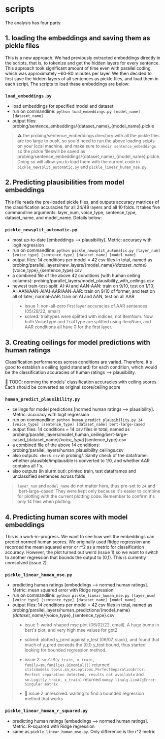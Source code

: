 # scripts

The analysis has four parts:

## 1. loading the embeddings and saving them as pickle files

This is a new approach. We had previously extracted embeddings directly in the scripts, that is, to tokenize and get the hidden layers for every sentence. This approach took significant amount of time even with parallel coding, which was approximately ~60-80 minutes per layer. We then decided to first save the hidden layers of all sentences as pickle files, and load them in each script. The scripts to load these embeddings are below:

### `load_embeddings.py`
* load embeddings for specified model and dataset
* run on commandline: `python load_embeddings.py [model_name] [dataset_name]`
* output files: probing/sentence_embeddings/{dataset_name}_{model_name}.pickle

> :warning: the probing/sentence_embeddings directory with all the pickle files are too large to push, so you'd need to run the above loading scipts on your local machine, and make sure to `mkdir sentence_embeddings` so the pickle fileswill be saved as probing/sentence_embeddings/{dataset_name}_{model_name}.pickle. Doing so will allow you to load them with the current code in `pickle_newsplit_automatic.py` and `pickle_linear_human_mse.py`.

## 2. Predicting plausibilities from model embeddings

This file reads the pre-loaded pickle files, and outputs accuracy matrices of the classification accuracies for all 24/48 layers and all 10 folds. It takes five commandline arguments: layer_num, voice_type, sentence_type, dataset_name, and model_name. Details below:

### `pickle_newsplit_automatic.py`
* most up-to-date [embeddings --> plausibility]. Metric: accuracy with logit regression
* run on commandline: `python pickle_newsplit_automatic.py [layer_num] [voice_type] [sentence_type] [dataset_name] [model_name]`
* output files: 14 conditions per model = 42 csv files in total, named as probing/parallel_layers/new_layers/{model_name}_{dataset_name}_{voice_type}_{sentence_type}.csv
* a combined file of the above 42 conditions (with human ceiling columns): probing/parallel_layers/model_plausibility_with_ceilings.csv
* newest train-test-split: AI-AI and AAN-AAN: train on 9/10, test on 1/10; AI-AAN/AAN-AI/AI-AAR/AAN-AAR: train on 9/10 of former, and test on all of later; normal-AAR: train on AI and AAN, test on all AAR

> * issue 1: non-all-zero first layer accuracies of AAR sentences (05/29/22, email)
> * solved: trialtypes were splitted with indices, not ItemNum. Now both VoiceType and TrialType are splitted using ItemNum, and AAR conditions all have 0 for the first layer.

## 3. Creating ceilings for model predictions with human ratings

Classification performances across conditions are varied. Therefore, it's good to establish a ceiling (gold standard) for each condition, which would be the classification accuracies of human ratings --> plausibility. 

🚧 TODO: norming the models' classification accuracies with ceiling scores. Each should be converted as original score/ceiling score

### `human_predict_plausibility.py`
* ceilings for model predictions [normed human ratings --> plausibility].  Metric: accuracy with logit regression
* run on commandline: `python human_predict_plausibility.py 24 [voice_type] [sentence_type] [dataset_name] bert-large-cased`
* output files: 14 conditions = 14 csv files in total, named as probing/parallel_layers/model_human_ceiling/bert-large-cased_{dataset_name}_{voice_type}_{sentence_type}.csv
* a combined file of the above 14 conditions: probing/parallel_layers/human_plausibility_ceilings.csv
* also outputs: `check.csv` in probing/. Sanity check of the dataframe: whether plausible/implausible is converted to 1/0, and whether AAR contains all 1's.
* also outputs (in slurm.out): printed train, test dataframes and unclassified sentences across folds

> `layer_num` and `model_name` do not matter here, thus pre-set to `24` and 'bert-large-cased'.They were kept only because it's easier to combine for plotting with the current plotting code. Remember to confirm it's only 14 files when plotting. 

## 4. Predicting human scores with model embeddings

This is a work-in-progress. We want to see how well the embeddings can predict normed human scores. We originally used Ridge regression and recorded the mean squared error or r^2 as a metric for classification accuracy. However, the plot turned out weird (issue 1) so we want to switch to another regression that bounds the output to (0,1). This is currently unresolved (issue 2). 

### `pickle_linear_human_mse.py`
* predicting human ratings [embeddings --> normed human ratings]. Metric: mean squared error with Ridge regression
* run on commandline: `python pickle_linear_human_mse.py [layer_num] [voice_type] [sentence_type] [dataset_name] [model_name]`
* output files: 14 conditions per model = 42 csv files in total, named as probing/parallel_layers/human_predictions/{model_name}_{dataset_name}_{voice_type}_{sentence_type}.csv

> 
> * issue 1: weird-shaped mse plot (06/02/22, email). A huge bump in bert's plot, and very high mse values for gpt2
> 
> * solved: plotted y_pred against y_test (06/07, slack), and found that much of y_pred exceeds the (0,1) y_test bound, thus started looking for bounded regression method. 
> 
> * issue 2: `sm.GLM(y_train, x_train, family=sm.families.Binomial())` returned `statsmodels.tools.sm_exceptions.PerfectSeparationError: Perfect separation detected, results not available` and `sm.Logit(y_train, x_train)` returned `numpy.linalg.LinAlgError: Singular matrix`
> 
> * :construction: issue 2 unresolved: waiting to find a bounded regression method that works


### `pickle_linear_human_r_squared.py`
* predicting human ratings [embeddings --> normed human ratings]. Metric: R-squared with Ridge regression
* same as `pickle_linear_human_mse.py`. Only difference is the r^2 metric


